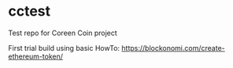 # cctest
Test repo for Coreen Coin project

First trial build using basic HowTo:  https://blockonomi.com/create-ethereum-token/
